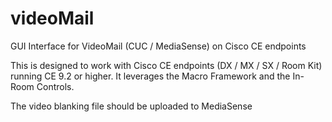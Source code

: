 # videoMail
GUI Interface for VideoMail (CUC / MediaSense) on Cisco CE endpoints

This is designed to work with Cisco CE endpoints (DX / MX / SX / Room Kit) running CE 9.2 or higher. It leverages the Macro Framework and the In-Room Controls.

The video blanking file should be uploaded to MediaSense

